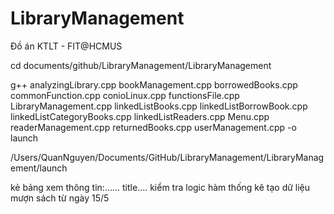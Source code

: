 # LibraryManagement
Đồ án KTLT - FIT@HCMUS


cd documents/github/LibraryManagement/LibraryManagement




g++ analyzingLibrary.cpp bookManagement.cpp borrowedBooks.cpp commonFunction.cpp conioLinux.cpp functionsFile.cpp LibraryManagement.cpp linkedListBooks.cpp linkedListBorrowBook.cpp linkedListCategoryBooks.cpp linkedListReaders.cpp Menu.cpp readerManagement.cpp returnedBooks.cpp userManagement.cpp  -o launch

/Users/QuanNguyen/Documents/GitHub/LibraryManagement/LibraryManagement/launch






kẻ bảng xem thông tin:......
title....
kiểm tra logic hàm thống kê
tạo dữ liệu mượn sách từ ngày 15/5


